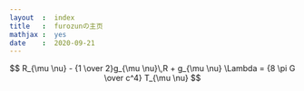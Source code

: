 ```yaml
---
layout  :  index
title   :  furozunの主页
mathjax :  yes 
date    :  2020-09-21
---
```


>
$$
R_{\mu \nu} - {1 \over 2}g_{\mu \nu}\,R + g_{\mu \nu} \Lambda
= {8 \pi G \over c^4} T_{\mu \nu}
$$
